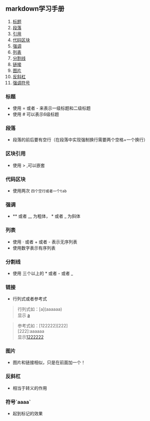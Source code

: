 ## markdown学习手册

1. [标题](#title)
2. [段落](#p)
3. [引用](#block-quotations)
4. [代码区块](#code-block)
5. [强调](#emphasize)
6. [列表](#list)
7. [分割线](#cut-line)
8. [链接](#link)
9. [图片](#img)
10. [反斜杠](#backslash)
11. [强调符号](#symbol)
### <span id = "title">标题 </span>

+ 使用 = 或者 - 来表示一级标题和二级标题
+ 使用 # 可以表示6级标题

### <span id = "p">段落 </span>

+ 段落的前后要有空行（在段落中实现强制换行需要两个空格+一个换行）

### <span id = "block-quotations">区块引用 </span>

+ 使用 > ,可以嵌套

### <span id = "code-block">代码区块 </span>

+ 使用两次 `四个空行或者一个tab`

### <span id = "emphasize">强调</span>

+ ** 或者 __ 为粗体， * 或者 _ 为斜体

### <span id = "list">列表</span>

+ 使用 · 或者 + 或者 - 表示无序列表
+ 使用数字表示有序列表

### <span id = "cut-line">分割线</span>

+ 使用 三个以上的 *  或者 - 或者 _

### <span id = "link">链接</span>

+ 行列式或者参考式

> 行列式如：\[a\]\(aaaaaa\)  
> 显示 [a](aaaaaa)

> 参考式如：[122222][222]  
> \[222\]:aaaaaa  
> 显示[1222222](2222)

### <span id = "img">图片</span> 

+ 图片和链接相似，只是在前面加一个！

### <span id ="backslash">反斜杠</span>

+ 相当于转义的作用

### <span id ="symbol">符号\`aaaa\`</span>

+ 起到标记的效果  
 